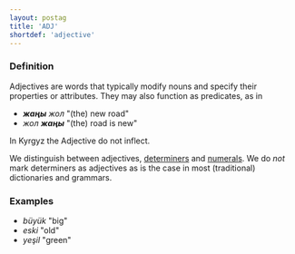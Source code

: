 ```yaml
---
layout: postag
title: 'ADJ'
shortdef: 'adjective'
---
```


### Definition

Adjectives are words that typically modify nouns and specify their properties or attributes.
They may also function as predicates, as in

- _<b>жаңы</b> жол_ "(the) new road"  
- _жол <b>жаңы</b>_  "(the) road is new"

In Kyrgyz the Adjective do not inflect.

We distinguish between adjectives, [determiners](DET) and [numerals](NUM).
We do _not_ mark determiners as adjectives as is the case in most (traditional)
dictionaries and grammars.

### Examples

- _büyük_ "big"
- _eski_ "old"
- _yeşil_ "green"

<!-- Interlanguage links updated Po 6. listopadu 2023, 21:41:20 CET -->
